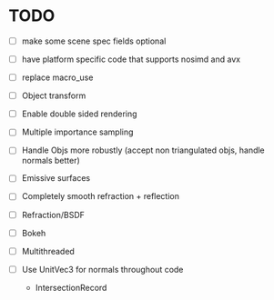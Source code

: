 # TODO
- [ ] make some scene spec fields optional
- [ ] have platform specific code that supports nosimd and avx
- [ ] replace macro_use

- [ ] Object transform
- [ ] Enable double sided rendering
- [ ] Multiple importance sampling
- [ ] Handle Objs more robustly (accept non triangulated objs, handle normals better)
- [ ] Emissive surfaces
- [ ] Completely smooth refraction + reflection
- [ ] Refraction/BSDF
- [ ] Bokeh
- [ ] Multithreaded
- [ ] Use UnitVec3 for normals throughout code
  * IntersectionRecord

